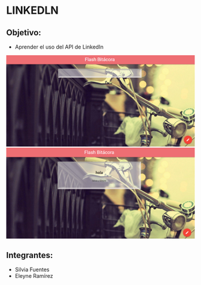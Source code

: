 # LINKEDLN 


## Objetivo:

* Aprender el uso del API de LinkedIn

![](public/assets/1.PNG)
![](public/assets/2.PNG)

## Integrantes:
* Silvia Fuentes
* Eleyne Ramírez